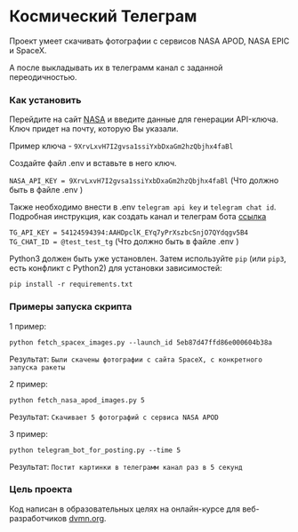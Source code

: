 # Космический Телеграм

Проект умеет скачивать фотографии с сервисов NASA APOD, NASA EPIC и SpaceX.

А после выкладывать их в телеграмм канал с заданной переодичностью.



### Как установить

Перейдите на сайт [NASA](https://api.nasa.gov/) и введите данные для генерации API-ключа.
Ключ придет на почту, которую Вы указали.


Пример ключа - `9XrvLxvH7I2gvsa1ssiYxbDxaGm2hzQbjhx4faBl`

Создайте файл .env и вставьте в него ключ.

`NASA_API_KEY = 9XrvLxvH7I2gvsa1ssiYxbDxaGm2hzQbjhx4faBl` 
(Что должно быть в файле .env )

Также необходимо внести в .env `telegram api key` и `telegram chat id`.
Подробная инструкция, как создать канал и телеграм бота 
[ссылка](https://smmplanner.com/blog/otlozhennyj-posting-v-telegram/)

`TG_API_KEY = 54124594394:AAHDpclK_EYq7yPrXszbcSnjO7QYdqgv5B4`
`TG_CHAT_ID = @test_test_tg`
(Что должно быть в файле .env )

Python3 должен быть уже установлен. 
Затем используйте `pip` (или `pip3`, есть конфликт с Python2) для установки зависимостей:
```
pip install -r requirements.txt
```
### Примеры запуска скрипта

1 пример:
```
python fetch_spacex_images.py --launch_id 5eb87d47ffd86e000604b38a
```
Результат:
`Были скачены фотографии с сайта SpaceX, с конкретного запуска ракеты`

2 пример:
```
python fetch_nasa_apod_images.py 5
```
Результат:
`Скачивает 5 фотографий с сервиса NASA APOD`

3 пример:
```
python telegram_bot_for_posting.py --time 5
```
Результат:
`Постит картинки в телеграмм канал раз в 5 секунд`

### Цель проекта

Код написан в образовательных целях на онлайн-курсе для веб-разработчиков [dvmn.org](https://dvmn.org/).